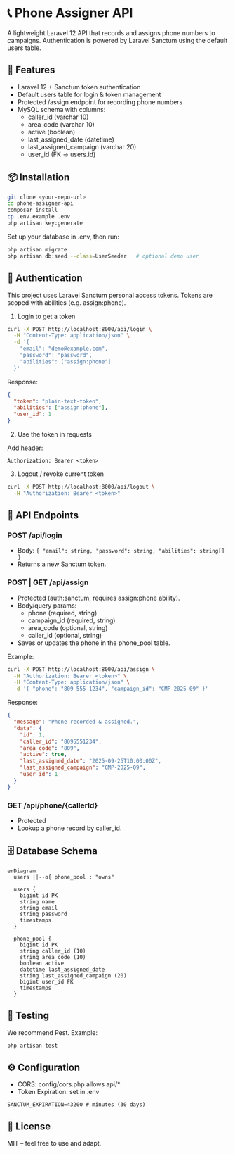 # 📞 Phone Assigner API

A lightweight Laravel 12 API that records and assigns phone numbers to campaigns.
Authentication is powered by Laravel Sanctum using the default users table.

## 🚀 Features

- Laravel 12 + Sanctum token authentication
- Default users table for login & token management
- Protected /assign endpoint for recording phone numbers
- MySQL schema with columns:
  - caller_id (varchar 10)
  - area_code (varchar 10)
  - active (boolean)
  - last_assigned_date (datetime)
  - last_assigned_campaign (varchar 20)
  - user_id (FK → users.id)

## 📦 Installation

```bash
git clone <your-repo-url>
cd phone-assigner-api
composer install
cp .env.example .env
php artisan key:generate
```

Set up your database in .env, then run:

```bash
php artisan migrate
php artisan db:seed --class=UserSeeder   # optional demo user
```

## 🔑 Authentication

This project uses Laravel Sanctum personal access tokens. Tokens are scoped with abilities (e.g. assign:phone).

1) Login to get a token

```bash
curl -X POST http://localhost:8000/api/login \
  -H "Content-Type: application/json" \
  -d '{
    "email": "demo@example.com",
    "password": "password",
    "abilities": ["assign:phone"]
  }'
```

Response:

```json
{
  "token": "plain-text-token",
  "abilities": ["assign:phone"],
  "user_id": 1
}
```

2) Use the token in requests

Add header:

```
Authorization: Bearer <token>
```

3) Logout / revoke current token

```bash
curl -X POST http://localhost:8000/api/logout \
  -H "Authorization: Bearer <token>"
```

## 📡 API Endpoints

### POST /api/login

- Body: `{ "email": string, "password": string, "abilities": string[] }`
- Returns a new Sanctum token.

### POST | GET /api/assign

- Protected (auth:sanctum, requires assign:phone ability).
- Body/query params:
  - phone (required, string)
  - campaign_id (required, string)
  - area_code (optional, string)
  - caller_id (optional, string)
- Saves or updates the phone in the phone_pool table.

Example:

```bash
curl -X POST http://localhost:8000/api/assign \
  -H "Authorization: Bearer <token>" \
  -H "Content-Type: application/json" \
  -d '{ "phone": "809-555-1234", "campaign_id": "CMP-2025-09" }'
```

Response:

```json
{
  "message": "Phone recorded & assigned.",
  "data": {
    "id": 1,
    "caller_id": "8095551234",
    "area_code": "809",
    "active": true,
    "last_assigned_date": "2025-09-25T10:00:00Z",
    "last_assigned_campaign": "CMP-2025-09",
    "user_id": 1
  }
}
```

### GET /api/phone/{callerId}

- Protected
- Lookup a phone record by caller_id.

## 🗄️ Database Schema

```mermaid
erDiagram
  users ||--o{ phone_pool : "owns"

  users {
    bigint id PK
    string name
    string email
    string password
    timestamps
  }

  phone_pool {
    bigint id PK
    string caller_id (10)
    string area_code (10)
    boolean active
    datetime last_assigned_date
    string last_assigned_campaign (20)
    bigint user_id FK
    timestamps
  }
```

## 🧪 Testing

We recommend Pest. Example:

```bash
php artisan test
```

## ⚙️ Configuration

- CORS: config/cors.php allows api/*
- Token Expiration: set in .env

```env
SANCTUM_EXPIRATION=43200 # minutes (30 days)
```

## 📝 License

MIT – feel free to use and adapt.
